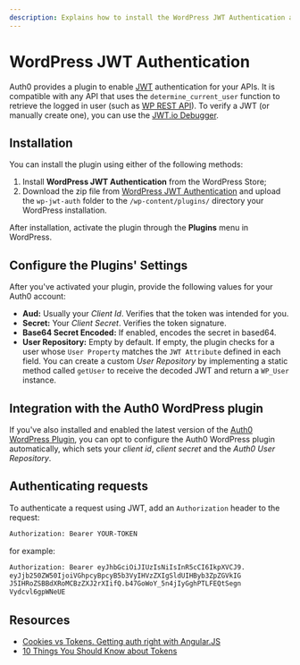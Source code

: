 ```yaml
---
description: Explains how to install the WordPress JWT Authentication and integration with the Auth0 plugin.
---
```


# WordPress JWT Authentication

Auth0 provides a plugin to enable [JWT](/jwt) authentication for your APIs. It is compatible with any API that uses the `determine_current_user` function to retrieve the logged in user (such as [WP REST API](https://wordpress.org/plugins/json-rest-api/)). To verify a JWT (or manually create one), you can use the [JWT.io Debugger](https://jwt.io/#debugger-io).

## Installation

You can install the plugin using either of the following methods:

1. Install **WordPress JWT Authentication** from the WordPress Store;
2. Download the zip file from [WordPress JWT Authentication](https://wordpress.org/plugins/wp-jwt-auth/) and upload the `wp-jwt-auth` folder to the `/wp-content/plugins/` directory your WordPress installation.

After installation, activate the plugin through the **Plugins** menu in WordPress.

## Configure the Plugins' Settings

After you've activated your plugin, provide the following values for your Auth0 account:

- **Aud:** Usually your *Client Id*. Verifies that the token was intended for you.
- **Secret:** Your *Client Secret*. Verifies the token signature.
- **Base64 Secret Encoded:** If enabled, encodes the secret in based64.
- **User Repository:** Empty by default. If empty, the plugin checks for a user whose `User Property` matches the `JWT Attribute` defined in each field. You can create a custom *User Repository* by implementing a static method called `getUser` to receive the decoded JWT and return a `WP_User` instance.

## Integration with the Auth0 WordPress plugin

If you've also installed and enabled the latest version of the [Auth0 WordPress Plugin](/cms/wordpress/how-does-it-work), you can opt to configure the Auth0 WordPress plugin automatically, which sets your *client id*, *client secret* and the *Auth0 User Repository*.

## Authenticating requests

To authenticate a request using JWT, add an `Authorization` header to the request:

```txt
Authorization: Bearer YOUR-TOKEN
```

for example:

```txt
Authorization: Bearer eyJhbGciOiJIUzIsNiIsInR5cCI6IkpXVCJ9.
eyJjb250ZW50IjoiVGhpcyBpcyB5b3VyIHVzZXIgSldUIHByb3ZpZGVkIG
J5IHRoZSBBdXRoMCBzZXJ2rXIifQ.b47GoWoY_5n4jIyGghPTLFEQtSegn
Vydcvl6gpWNeUE
```

## Resources

- [Cookies vs Tokens. Getting auth right with Angular.JS](https://auth0.com/blog/2014/01/07/angularjs-authentication-with-cookies-vs-token/)
- [10 Things You Should Know about Tokens](https://auth0.com/blog/2014/01/27/ten-things-you-should-know-about-tokens-and-cookies/)
